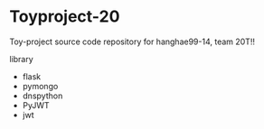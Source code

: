 # Toyproject-20
Toy-project source code repository for hanghae99-14, team 20T!!

library
- flask
- pymongo
- dnspython
- PyJWT
- jwt
